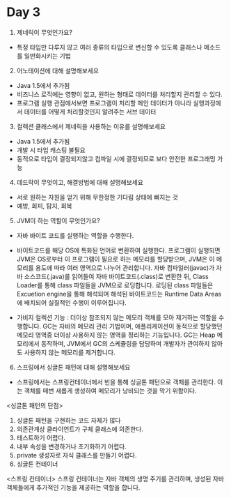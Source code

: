 # Day 3

1. 제네릭이 무엇인가요?
- 특정 타입만 다루지 않고 여러 종류의 타입으로 변신할 수 있도록 클래스나 메소드를 일반화시키는 기법
  
2. 어노테이션에 대해 설명해보세요
- Java 1.5에서 추가됨
- 비즈니스 로직에는 영향이 없고, 원하는 형태로 데이터를 처리할지 관리할 수 있다.
- 프로그램 실행 관점에서보면 프로그램이 처리할 메인 데이터가 아니라 실행과정에서 데이터를 어떻게 처리할것인지 알려주는 서브 데이터

3. 컬렉션 클래스에서 제네릭을 사용하는 이유를 설명해보세요
- Java 1.5에서 추가됨
- 개발 시 타입 캐스팅 불필요
- 동적으로 타입이 결정되지않고 컴파일 시에 결정되므로 보다 안전한 프로그래밍 가능

4. 데드락이 무엇이고, 해결방법에 대해 설명해보세요
- 서로 원하는 자원을 얻기 위해 무한정한 기다림 상태에 빠지는 것
- 예방, 회피, 탐지, 회복


5. JVM이 하는 역할이 무엇인가요?
- 자바 바이트 코드를 실행하는 역할을 수행한다.
- 바이트코드를 해당 OS에 특화된 언어로 변환하여 실행한다.
  프로그램이 실행되면 JVM은 OS로부터 이 프로그램이 필요로 하는 메모리를 할당받으며, JVM은 이 메모리를 용도에 따라 여러 영역으로 나누어 관리합니다.
  자바 컴파일러(javac)가 자바 소스코드(.java)를 읽어들여 자바 바이트코드(.class)로 변환한 뒤,
  Class Loader를 통해 class 파일들을 JVM으로 로딩합니다.
  로딩된 class 파일들은 Excuetion engine을 통해 해석되며
  해석된 바이트코드는 Runtime Data Areas에 배치되어 실질적인 수행이 이루어집니다.
  
- 가비지 컬렉션 기능 : 더이상 참조되지 않는 메모리 객체를 모아 제거하는 역할을 수행합니다.
  GC는 자바의 메모리 관리 기법이며, 애플리케이션이 동적으로 할당했던 메모리 영역중 더이상 사용하지 않는 영역을 정리하는 기능입니다.
  GC는 Heap 메모리에서 동작하며, JVM에서 GC의 스케쥴링을 담당하며 개발자가 관여하지 않아도 사용하지 않는 메모리를 제거합니다.

6. 스프링에서 싱글톤 패턴에 대해 설명해보세요
- 스프링에서는 스프링컨테이너에서 빈을 통해 싱글톤 패턴으로 객체를 관리한다.
  이는 객체를 매번 새롭게 생성하여 메모리가 낭비되는 것을 막기 위함이다.
  
<싱글톤 패턴의 단점>  
1. 싱글톤 패턴을 구현하는 코드 자체가 많다
2. 의존관계상 클라이언트가 구체 클래스에 의존한다.
3. 테스트하기 어렵다.
4. 내부 속성을 변경하거나 초기화하기 어렵다.
5. private 생성자로 자식 클래스를 만들기 어렵다.
6. 싱글톤 컨테이너

<스프링 컨테이너>
스프링 컨테이너는 자바 객체의 생명 주기를 관리하며, 생성된 자바 객체들에게 추가적인 기능을 제공하는 역할을 합니다.


